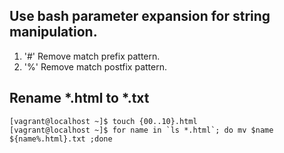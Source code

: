 ## Use bash parameter expansion for string manipulation.
1. '#' Remove match prefix pattern. 
2. '%' Remove match postfix pattern.
## Rename *.html to *.txt
```shell script
[vagrant@localhost ~]$ touch {00..10}.html
[vagrant@localhost ~]$ for name in `ls *.html`; do mv $name ${name%.html}.txt ;done
```